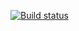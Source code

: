 [![Build status](https://ci.appveyor.com/api/projects/status/f5347eia4olpn5sn?svg=true)](https://ci.appveyor.com/project/Mila72313/javaapi)
